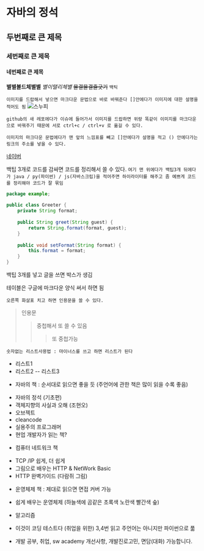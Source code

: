 # 자바의 정석
## 두번째로 큰 제목
### 세번째로 큰 제목
#### 네번째로 큰 제목
**별별볼드체별별**
*별이탤리체별*
~~물결물결줄긋기~~
`백틱`

`이미지를 드랍해서 넣으면 마크다운 문법으로 바로 바꿔준다
[]안에다가 이미지에 대한 설명을 적어도 됨`
![스누피](https://velog.velcdn.com/images/shinee0523/post/568b46e6-7364-4fe3-83c7-4463548d30b9/image.jpg)


`github의 새 레포에다가 이슈에 들어가서 이미지를 드랍하면 위랑 똑같이 이미지를 마크다운으로 바꿔주기 때문에 서로 ctrl+c / ctrl+v 로 옮길 수 있다.`

`이미지의 마크다운 문법에다가 맨 앞의 느낌표를 빼고 []안에다가 설명을 적고 () 안에다가는 링크의 주소를 넣을 수 있다.`

[네이버](https://www.naver.com/)

백팁 3개로 코드를 감싸면 코드를 정리해서 쓸 수 있다.
`여기 맨 위에다가 백팁3개 뒤에다가 java / py(파이썬) / js(자바스크립)을 적어주면 하이라이터를 해주고 좀 예쁘게 코드를 정리해야 코드가 잘 묶임`

```java
package example;
 
public class Greeter {
    private String format;
    
    public String greet(String guest) {
        return String.format(format, guest); 
    }
    
    public void setFormat(String format) {
        this.format = format; 
    }
}
```

백팁 3개를 넣고 글을 쓰면 박스가 생김

테이블은 구글에 마크다운 양식 써서 하면 됨

`오른쪽 화살표 치고 하면 인용문을 쓸 수 있다.`
> 인용문
>> 중첩해서 또 쓸 수 있음
>>> 또 중첩가능

`숫자없는 리스트사용법 : 마이너스를 쓰고 하면 리스트가 된다`
- 리스트1
- 리스트2
-- 리스트3

* 자바의 책 : 순서대로 읽으면 좋을 듯 (주언어에 관한 책은 많이 읽을 수록 좋음)
- 자바의 정석 (기초편)
- 객체지향의 사실과 오해 (조현오)
- 오브젝트
- cleancode
- 실용주의 프로그래머
- 현업 개발자가 읽는 책? 

* 컴퓨터 네트워크 책
- TCP /IP 쉽게, 더 쉽게
- 그림으로 배우는 HTTP & NetWork Basic
- HTTP 완벽가이드 (다람쥐 그림)

* 운영체제 책 : 제대로 읽으면 면접 커버 가능
- 쉽게 배우는 운영체제 (하늘색에 곰같은 초록색 노란색 빨간색 숲)

* 알고리즘
- 이것이 코딩 테스트다 (취업을 위한) 3,4번 읽고 주언어는 아니지만 파이썬으로 풂

* 개발 공부, 취업, sw academy 개선사항, 개발진로고민, 면담(대화) 가능합니다. 





